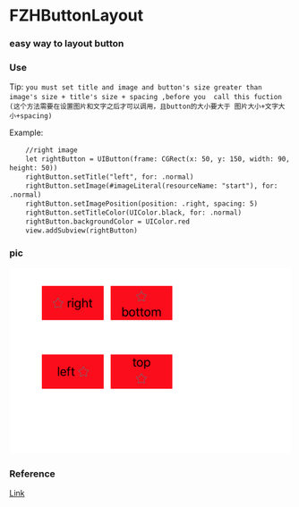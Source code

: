 # FZHButtonLayout

### easy way to layout button 

### Use

Tip: `you must set title and image and button's size greater than image's size + title's size + spacing ,before you  call this fuction (这个方法需要在设置图片和文字之后才可以调用，且button的大小要大于 图片大小+文字大小+spacing)`


Example:

```     
    //right image
    let rightButton = UIButton(frame: CGRect(x: 50, y: 150, width: 90, height: 50))
    rightButton.setTitle("left", for: .normal)
    rightButton.setImage(#imageLiteral(resourceName: "start"), for: .normal)
    rightButton.setImagePosition(position: .right, spacing: 5)
    rightButton.setTitleColor(UIColor.black, for: .normal)
    rightButton.backgroundColor = UIColor.red
    view.addSubview(rightButton)
```

### pic
![image](https://github.com/fengzhihao123/FZHButtonLayout/blob/master/button.png)

### Reference

[Link](https://github.com/Phelthas/Demo_ButtonImageTitleEdgeInsets)
